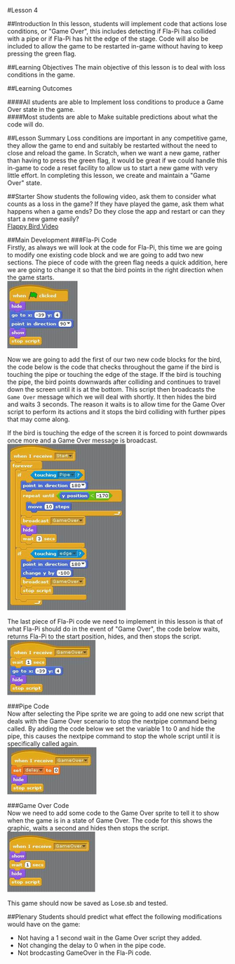 #Lesson 4

##Introduction
In this lesson, students will implement code that actions lose conditions, or "Game Over", this includes detecting if Fla-Pi has collided with a pipe or if Fla-Pi has hit the edge of the stage. Code will also be included to allow the game to be restarted in-game without having to keep pressing the green flag.

##Learning Objectives
The main objective of this lesson is to deal with loss conditions in the game.

##Learning Outcomes

####All students are able to
Implement loss conditions to produce a Game Over state in the game.  
####Most students are able to
Make suitable predictions about what the code will do. 

##Lesson Summary
Loss conditions are important in any competitive game, they allow the game to end and suitably be restarted without the need to close and reload the game. In Scratch, when we want a new game, rather than having to press the green flag, it would be great if we could handle this in-game to code a reset facility to allow us to start a new game with very little effort. In completing this lesson, we create and maintain a "Game Over" state.

##Starter
Show students the following video, ask them to consider what counts as a loss in the game? If they have played the game, ask them what happens when a game ends? Do they close the app and restart or can they start a new game easily?  
[Flappy Bird Video](https://www.dropbox.com/s/bvcj17e3o8qunm9/Flappy%20Lesson%204%20Starter.mp4)  
  
##Main Development
###Fla-Pi Code  
Firstly, as always we will look at the code for Fla-Pi, this time we are going to modify one existing code block and we are going to add two new sections. The piece of code with the green flag needs a quick addition, here we are going to change it so that the bird points in the right direction when the game starts.  
![Fla-Pi Direction](https://github.com/AllenHeard/Fla-Pi-Bird/blob/master/Code%20Blocks%20by%20Lesson/4%20Lose%20Conditions/4.2%20Bird%20Code.jpg?raw=true)  
  
Now we are going to add the first of our two new code blocks for the bird, the code below is the code that checks throughout the game if the bird is touching the pipe or touching the edge of the stage. If the bird is touching the pipe, the bird points downwards after colliding and continues to travel down the screen until it is at the bottom. This script then broadcasts the ```Game Over``` message which we will deal with shortly. It then hides the bird and waits 3 seconds. The reason it waits is to allow time for the Game Over script to perform its actions and it stops the bird colliding with further pipes that may come along.  

If the bird is touching the edge of the screen it is forced to point downwards once more and a Game Over message is broadcast.  
![Collision Detection](https://github.com/AllenHeard/Fla-Pi-Bird/blob/master/Code%20Blocks%20by%20Lesson/4%20Lose%20Conditions/4.1%20Bird%20Code.jpg?raw=true)  
  
The last piece of Fla-Pi code we need to implement in this lesson is that of what Fla-Pi should do in the event of "Game Over", the code below waits, returns Fla-Pi to the start position, hides, and then stops the script.  
![Fla-Pi Game Over](https://github.com/AllenHeard/Fla-Pi-Bird/blob/master/Code%20Blocks%20by%20Lesson/4%20Lose%20Conditions/4.3%20Bird%20Code.jpg?raw=true)  
  
###Pipe Code  
Now after selecting the Pipe sprite we are going to add one new script that deals with the Game Over scenario to stop the nextpipe command being called. By adding the code below we set the variable 1 to 0 and hide the pipe, this causes the nextpipe command to stop the whole script until it is specifically called again.  
![Pipe Game Over](https://github.com/AllenHeard/Fla-Pi-Bird/blob/master/Code%20Blocks%20by%20Lesson/4%20Lose%20Conditions/4.1%20Pipe%20Code.jpg?raw=true)  
  
###Game Over Code  
Now we need to add some code to the Game Over sprite to tell it to show when the game is in a state of Game Over. The code for this shows the graphic, waits a second and hides then stops the script.  
![Game Over Code](https://github.com/AllenHeard/Fla-Pi-Bird/blob/master/Code%20Blocks%20by%20Lesson/4%20Lose%20Conditions/4.1%20Game%20Over.jpg?raw=true)  
  
This game should now be saved as Lose.sb and tested.  
  
##Plenary
Students should predict what effect the following modifications would have on the game:  
* Not having a 1 second wait in the Game Over script they added.
* Not changing the delay to 0 when in the pipe code.
* Not brodcasting GameOver in the Fla-Pi code.  
  
